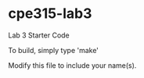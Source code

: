 # cpe315-lab3
Lab 3 Starter Code

To build, simply type 'make'

Modify this file to include your name(s).
